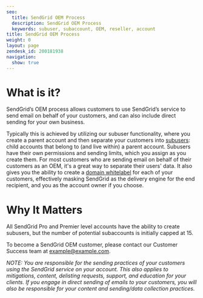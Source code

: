 ```yaml
---
seo:
  title: SendGrid OEM Process
  description: SendGrid OEM Process
  keywords: subuser, subaccount, OEM, reseller, account
title: SendGrid OEM Process
weight: 0
layout: page
zendesk_id: 200181938
navigation:
  show: true
---
```


# What is it?


SendGrid’s OEM process allows customers to use SendGrid’s service to send email on behalf of your customers, and can also include direct sending for your own business.

Typically this is achieved by utilizing our subuser functionality, where you create a parent account and then separate your customers into [subusers]({{root_url}}/User_Guide/Settings/Subusers/index.html): child accounts that belong to (and live within) a parent account. Subusers have their own permissions and sending limits, which you assign as you create them. For most customers who are sending email on behalf of their customers as an OEM, it's a great way to separate their users' data. It also gives you the ability to create a [domain whitelabel]({{root_url}}/User_Guide/Settings/Whitelabel/domains.html) for each of your customers, effectively masking SendGrid as the delivery engine for the end recipient, and you as the account owner if you choose.

# Why It Matters

All SendGrid Pro and Premier level accounts have the ability to create subusers, but the number of potential subaccounts is initially capped at 15. 

To become a SendGrid OEM customer, please contact our Customer Success team at [example@example.com](mailto:example@example.com).

*NOTE:* _You are responsible for the sending practices of your customers using the SendGrid service on your account. This also applies to mitigations, content, delisting requests, support, and education for your clients. If you engage in direct sending of emails to your customers, you will also be responsible for your content and sending/data collection practices._
